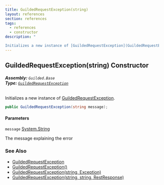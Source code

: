 ```yaml
---
title: GuildedRequestException(string)
layout: references
section: references
tags:
  - references
  - constructor
description: "

Initializes a new instance of [GuildedRequestException](GuildedRequestException 'Guilded.Base.GuildedRequestException')."
---
```


## GuildedRequestException(string) Constructor
###### **Assembly:** `Guilded.Base`<br/>**Type:** [`GuildedRequestException`](GuildedRequestException 'Guilded.Base.GuildedRequestException')

Initializes a new instance of [GuildedRequestException](GuildedRequestException 'Guilded.Base.GuildedRequestException').

```csharp
public GuildedRequestException(string message);
```
#### Parameters

<a name='Guilded.Base.GuildedRequestException.GuildedRequestException(string).message'></a>

`message` [System.String](https://docs.microsoft.com/en-us/dotnet/api/System.String 'System.String')

The message explaining the error

### See Also
- [GuildedRequestException](GuildedRequestException 'Guilded.Base.GuildedRequestException')
- [GuildedRequestException()](GuildedRequestException.GuildedRequestException() 'Guilded.Base.GuildedRequestException.GuildedRequestException()')
- [GuildedRequestException(string, Exception)](GuildedRequestException.GuildedRequestException(string,Exception) 'Guilded.Base.GuildedRequestException.GuildedRequestException(string, System.Exception)')
- [GuildedRequestException(string, string, RestResponse)](GuildedRequestException.GuildedRequestException(string,string,RestResponse) 'Guilded.Base.GuildedRequestException.GuildedRequestException(string, string, RestSharp.RestResponse)')